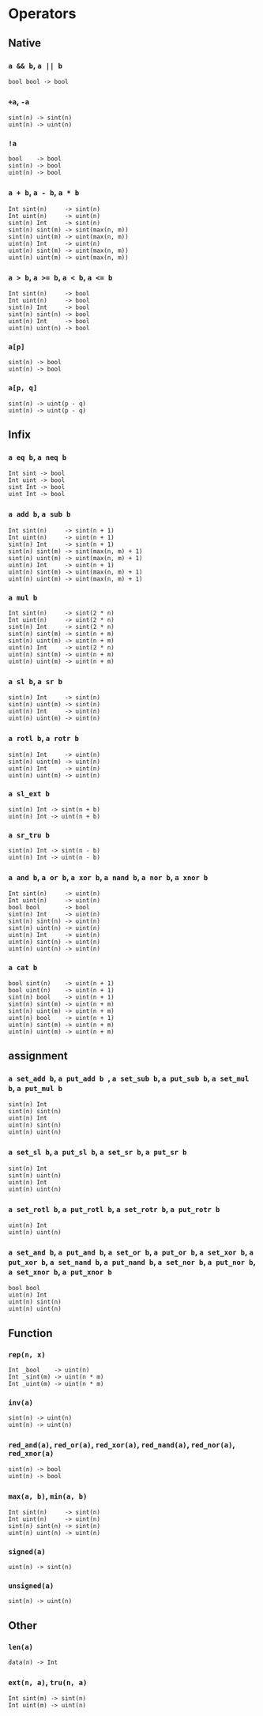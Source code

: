 # Operators

## Native

### `a && b`, `a || b`
```
bool bool -> bool
```

### `+a`, `-a`
```
sint(n) -> sint(n)
uint(n) -> uint(n)
```

### `!a`
```
bool    -> bool
sint(n) -> bool
uint(n) -> bool
```

### `a + b`, `a - b`, `a * b`
```
Int sint(n)     -> sint(n)
Int uint(n)     -> uint(n)
sint(n) Int     -> sint(n)
sint(n) sint(m) -> sint(max(n, m))
sint(n) uint(m) -> uint(max(n, m))
uint(n) Int     -> uint(n)
uint(n) sint(m) -> uint(max(n, m))
uint(n) uint(m) -> uint(max(n, m))
```

### `a > b`, `a >= b`, `a < b`, `a <= b`
```
Int sint(n)     -> bool
Int uint(n)     -> bool
sint(n) Int     -> bool
sint(n) sint(n) -> bool
uint(n) Int     -> bool
uint(n) uint(n) -> bool
```

### `a[p]`
```
sint(n) -> bool
uint(n) -> bool
```

### `a[p, q]`
```
sint(n) -> uint(p - q)
uint(n) -> uint(p - q)
```

## Infix

### `a eq b`, `a neq b`
```
Int sint -> bool
Int uint -> bool
sint Int -> bool
uint Int -> bool
```

### `a add b`, `a sub b`
```
Int sint(n)     -> sint(n + 1)
Int uint(n)     -> uint(n + 1)
sint(n) Int     -> sint(n + 1)
sint(n) sint(m) -> sint(max(n, m) + 1)
sint(n) uint(m) -> uint(max(n, m) + 1)
uint(n) Int     -> uint(n + 1)
uint(n) sint(m) -> uint(max(n, m) + 1)
uint(n) uint(m) -> uint(max(n, m) + 1)
```

### `a mul b`
```
Int sint(n)     -> sint(2 * n)
Int uint(n)     -> uint(2 * n)
sint(n) Int     -> sint(2 * n)
sint(n) sint(m) -> sint(n + m)
sint(n) uint(m) -> uint(n + m)
uint(n) Int     -> uint(2 * n)
uint(n) sint(m) -> uint(n + m)
uint(n) uint(m) -> uint(n + m)
```

### `a sl b`, `a sr b`
```
sint(n) Int     -> sint(n)
sint(n) uint(m) -> sint(n)
uint(n) Int     -> uint(n)
uint(n) uint(m) -> uint(n)
```

### `a rotl b`, `a rotr b`
```
sint(n) Int     -> uint(n)
sint(n) uint(m) -> uint(n)
uint(n) Int     -> uint(n)
uint(n) uint(m) -> uint(n)
```

### `a sl_ext b`
```
sint(n) Int -> sint(n + b)
uint(n) Int -> uint(n + b)
```

### `a sr_tru b`
```
sint(n) Int -> sint(n - b)
uint(n) Int -> uint(n - b)
```

### `a and b`, `a or b`, `a xor b`, `a nand b`, `a nor b`, `a xnor b`
```
Int sint(n)     -> uint(n)
Int uint(n)     -> uint(n)
bool bool       -> bool
sint(n) Int     -> uint(n)
sint(n) sint(n) -> uint(n)
sint(n) uint(n) -> uint(n)
uint(n) Int     -> uint(n)
uint(n) sint(n) -> uint(n)
uint(n) uint(n) -> uint(n)
```

### `a cat b`
```
bool sint(n)    -> uint(n + 1)
bool uint(n)    -> uint(n + 1)
sint(n) bool    -> uint(n + 1)
sint(n) sint(m) -> uint(n + m)
sint(n) uint(m) -> uint(n + m)
uint(n) bool    -> uint(n + 1)
uint(n) sint(m) -> uint(n + m)
uint(n) uint(m) -> uint(n + m)
```

## assignment

### `a set_add b`, `a put_add b `, `a set_sub b`, `a put_sub b`, `a set_mul b`, `a put_mul b`
```
sint(n) Int
sint(n) sint(n)
uint(n) Int
uint(n) sint(n)
uint(n) uint(n)
```

### `a set_sl b`, `a put_sl b`, `a set_sr b`, `a put_sr b`
```
sint(n) Int
sint(n) uint(n)
uint(n) Int
uint(n) uint(n)
```

### `a set_rotl b`, `a put_rotl b`, `a set_rotr b`, `a put_rotr b`
```
uint(n) Int
uint(n) uint(n)
```

### `a set_and b`, `a put_and b`, `a set_or b`, `a put_or b`, `a set_xor b`, `a put_xor b`, `a set_nand b`, `a put_nand b`, `a set_nor b`, `a put_nor b`, `a set_xnor b`, `a put_xnor b`
```
bool bool
uint(n) Int
uint(n) sint(n)
uint(n) uint(n)
```

## Function

### `rep(n, x)`
```
Int _bool    -> uint(n)
Int _sint(m) -> uint(n * m)
Int _uint(m) -> uint(n * m)
```

### `inv(a)`
```
sint(n) -> uint(n)
uint(n) -> uint(n)
```

### `red_and(a)`, `red_or(a)`, `red_xor(a)`, `red_nand(a)`, `red_nor(a)`, `red_xnor(a)`
```
sint(n) -> bool
uint(n) -> bool
```

### `max(a, b)`, `min(a, b)`
```
Int sint(n)     -> sint(n)
Int uint(n)     -> uint(n)
sint(n) sint(n) -> sint(n)
uint(n) uint(n) -> uint(n)
```

### `signed(a)`
```
uint(n) -> sint(n)
```

### `unsigned(a)`
```
sint(n) -> uint(n)
```

## Other

### `len(a)`
```
data(n) -> Int
```

### `ext(n, a)`, `tru(n, a)`
```
Int sint(m) -> sint(n)
Int uint(m) -> uint(n)
```
